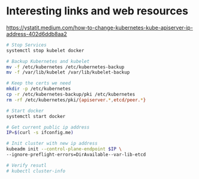 # Interesting links and web resources
https://ystatit.medium.com/how-to-change-kubernetes-kube-apiserver-ip-address-402d6ddb8aa2
```bash
# Stop Services
systemctl stop kubelet docker

# Backup Kubernetes and kubelet
mv -f /etc/kubernetes /etc/kubernetes-backup
mv -f /var/lib/kubelet /var/lib/kubelet-backup

# Keep the certs we need
mkdir -p /etc/kubernetes
cp -r /etc/kubernetes-backup/pki /etc/kubernetes
rm -rf /etc/kubernetes/pki/{apiserver.*,etcd/peer.*}

# Start docker
systemctl start docker

# Get current public ip address
IP=$(curl -s ifconfig.me)

# Init cluster with new ip address
kubeadm init --control-plane-endpoint $IP \
--ignore-preflight-errors=DirAvailable--var-lib-etcd

# Verify resutl
# kubectl cluster-info
```
